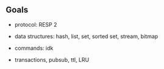 ## Goals

- protocol: RESP 2

- data structures: hash, list, set, sorted set, stream, bitmap
- commands: idk
- transactions, pubsub, ttl, LRU
